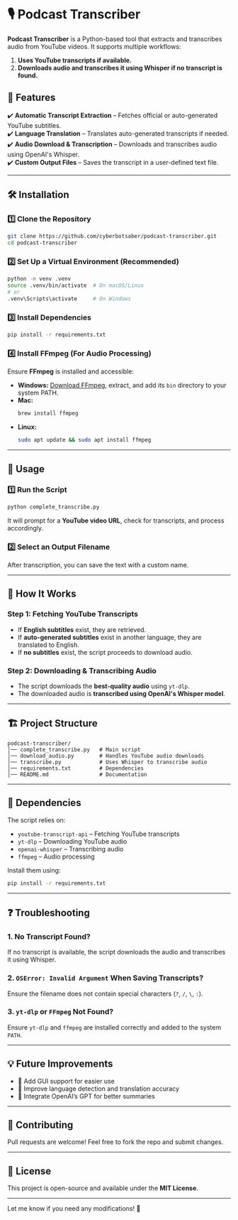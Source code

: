 # 🎙️ Podcast Transcriber  

**Podcast Transcriber** is a Python-based tool that extracts and transcribes audio from YouTube videos. It supports multiple workflows:  
1. **Uses YouTube transcripts if available.**  
2. **Downloads audio and transcribes it using Whisper if no transcript is found.**  

## 🚀 Features  
✔️ **Automatic Transcript Extraction** – Fetches official or auto-generated YouTube subtitles.  
✔️ **Language Translation** – Translates auto-generated transcripts if needed.  
✔️ **Audio Download & Transcription** – Downloads and transcribes audio using OpenAI's Whisper.  
✔️ **Custom Output Files** – Saves the transcript in a user-defined text file.  

---

## 🛠️ Installation  

### **1️⃣ Clone the Repository**  
```sh
git clone https://github.com/cyberbotsaber/podcast-transcriber.git
cd podcast-transcriber
```

### **2️⃣ Set Up a Virtual Environment (Recommended)**
```sh
python -m venv .venv
source .venv/bin/activate  # On macOS/Linux
# or
.venv\Scripts\activate     # On Windows
```

### **3️⃣ Install Dependencies**  
```sh
pip install -r requirements.txt
```

### **4️⃣ Install FFmpeg (For Audio Processing)**  
Ensure **FFmpeg** is installed and accessible:  

- **Windows:** [Download FFmpeg](https://ffmpeg.org/download.html), extract, and add its `bin` directory to your system PATH.  
- **Mac:**  
  ```sh
  brew install ffmpeg
  ```
- **Linux:**  
  ```sh
  sudo apt update && sudo apt install ffmpeg
  ```

---

## 🎯 Usage  

### **1️⃣ Run the Script**
```sh
python complete_transcribe.py
```
It will prompt for a **YouTube video URL**, check for transcripts, and process accordingly.

### **2️⃣ Select an Output Filename**  
After transcription, you can save the text with a custom name.

---

## 🔧 How It Works  

### **Step 1: Fetching YouTube Transcripts**  
- If **English subtitles** exist, they are retrieved.  
- If **auto-generated subtitles** exist in another language, they are translated to English.  
- If **no subtitles** exist, the script proceeds to download audio.

### **Step 2: Downloading & Transcribing Audio**  
- The script downloads the **best-quality audio** using `yt-dlp`.  
- The downloaded audio is **transcribed using OpenAI's Whisper model**.  

---

## 🏗️ Project Structure  

```
podcast-transcriber/
│── complete_transcribe.py   # Main script  
│── download_audio.py        # Handles YouTube audio downloads  
│── transcribe.py            # Uses Whisper to transcribe audio  
│── requirements.txt         # Dependencies  
│── README.md                # Documentation  
```

---

## 📌 Dependencies  
The script relies on:  
- `youtube-transcript-api` – Fetching YouTube transcripts  
- `yt-dlp` – Downloading YouTube audio  
- `openai-whisper` – Transcribing audio  
- `ffmpeg` – Audio processing  

Install them using:  
```sh
pip install -r requirements.txt
```

---

## ❓ Troubleshooting  

### **1. No Transcript Found?**  
If no transcript is available, the script downloads the audio and transcribes it using Whisper.  

### **2. `OSError: Invalid Argument` When Saving Transcripts?**  
Ensure the filename does not contain special characters (`?`, `/`, `\`, `:`).  

### **3. `yt-dlp` or `FFmpeg` Not Found?**  
Ensure `yt-dlp` and `ffmpeg` are installed correctly and added to the system `PATH`.  

---

## 💡 Future Improvements  
- 🔹 Add GUI support for easier use  
- 🔹 Improve language detection and translation accuracy  
- 🔹 Integrate OpenAI’s GPT for better summaries  

---

## 🎉 Contributing  
Pull requests are welcome! Feel free to fork the repo and submit changes.  

---

## 📜 License  
This project is open-source and available under the **MIT License**.  

---

Let me know if you need any modifications! 🚀
